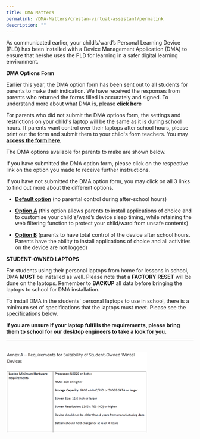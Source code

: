```yaml
---
title: DMA Matters
permalink: /DMA-Matters/crestan-virtual-assistant/permalink
description: ""
---
```

As communicated earlier, your child’s/ward’s Personal Learning Device (PLD) has been installed with a Device Management Application (DMA) to ensure that he/she uses the PLD for learning in a safer digital learning environment.

**DMA Options Form**

Earlier this year, the DMA option form has been sent out to all students for parents to make their indication. We have received the responses from parents who returned the forms filled in accurately and signed. To understand more about what DMA is, please **[click here](/files/DMA%20Parent%20Engagement%20Slides%20(March%202021).pdf)**

For parents who did not submit the DMA options form, the settings and restrictions on your child's laptop will be the same as it is during school hours. If parents want control over their laptops after school hours, please print out the form and submit them to your child's form teachers. You may [**access the form here**](https://sites.google.com/crestsec.edu.sg/pdlpmicrosite/pdlp/downloads).

The DMA options available for parents to make are shown below.

If you have submitted the DMA option form, please click on the respective link on the option you made to receive further instructions.

If you have not submitted the DMA option form, you may click on all 3 links to find out more about the different options.

*   [**Default option**](/files/DMA%20Parent%20Guide%20for%20Default%20Option%20(Windows%20Devices).pdf) (no parental control during after-school hours)
    
*   [**Option A**](/files/DMA%20Parent%20Guide%20for%20Option%20A%20(Windows%20Devices).pdf) (this option allows parents to install applications of choice and to customise your child's/ward’s device sleep timing, while retaining the web filtering function to protect your child/ward from unsafe contents)
    
*   [**Option B**](/files/DMA%20Parent%20Guide%20for%20Option%20B%20(Windows%20Devices).pdf) (parents to have total control of the device after school hours. Parents have the ability to install applications of choice and all activities on the device are not logged)


**STUDENT-OWNED LAPTOPS**

For students using their personal laptops from home for lessons in school, DMA **MUST** be installed as well. Please note that a **FACTORY RESET** will be done on the laptops. Remember to **BACKUP** all data before bringing the laptops to school for DMA installation.

To install DMA in the students' personal laptops to use in school, there is a minimum set of specifications that the laptops must meet. Please see the specifications below.

**If you are unsure if your laptop fulfills the requirements, please bring them to school for our desktop engineers to take a look for you.**

***
<br>

<img src="/images/annexa.png" style="width:75%">